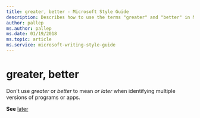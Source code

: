 ```yaml
---
title: greater, better - Microsoft Style Guide
description: Describes how to use the terms "greater" and "better" in Microsoft content.
author: pallep
ms.author: pallep
ms.date: 01/19/2018
ms.topic: article
ms.service: microsoft-writing-style-guide
---
```


# greater, better

Don't use *greater* or *better* to mean *or later* when identifying multiple versions of programs or apps.

**See** [later](~/a-z-word-list-term-collections/l/later.md)
